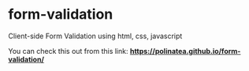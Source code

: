 # form-validation
Client-side Form Validation using html, css, javascript

You can check this out from this link: <b>https://polinatea.github.io/form-validation/</b>
